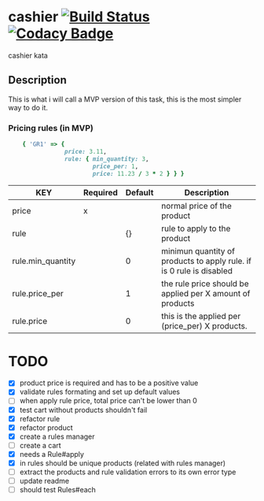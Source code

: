 # cashier [![Build Status](https://travis-ci.com/argami/cashier.svg?branch=main)](https://travis-ci.com/argami/cashier) [![Codacy Badge](https://app.codacy.com/project/badge/Grade/3d38e40e3fb649f18b713a8e5e6adbf7)](https://www.codacy.com/gh/argami/cashier/dashboard?utm_source=github.com&amp;utm_medium=referral&amp;utm_content=argami/cashier&amp;utm_campaign=Badge_Grade)
cashier kata

## Description

This is what i will call a MVP version of this task, this is the most simpler way to do it.

### Pricing rules (in MVP)

```ruby
    { 'GR1' => { 
                price: 3.11,
                rule: { min_quantity: 3, 
                        price_per: 1, 
                        price: 11.23 / 3 * 2 } } }
```

KEY | Required | Default | Description
------------ | ------------ | ------------ | -------------
price | x | | normal price of the product
rule | | {} | rule to apply to the product
rule.min_quantity || 0 | minimun quantity of products to apply rule. if is 0 rule is disabled
rule.price_per || 1 | the rule price should be applied per X amount of products
rule.price || 0 | this is the applied per (price_per) X products.

# TODO

- [x] product price is required and has to be a positive value
- [x] validate rules formating and set up default values
- [ ] when apply rule price, total price can't be lower than 0
- [x] test cart without products shouldn't fail
- [x] refactor rule
- [x] refactor product
- [x] create a rules manager
- [ ] create a cart
- [x] needs a Rule#apply
- [x] in rules should be unique products (related with rules manager)
- [ ] extract the products and rule validation errors to its own error type
- [ ] update readme
- [ ] should test Rules#each